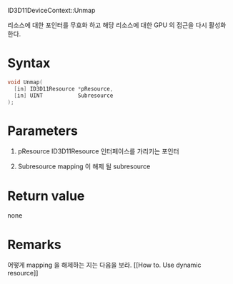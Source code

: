 ID3D11DeviceContext::Unmap

리소스에 대한 포인터를 무효화 하고 해당 리소스에 대한 GPU 의 접근을 다시 활성화 한다.

# Syntax

```c++
void Unmap(
  [in] ID3D11Resource *pResource,
  [in] UINT           Subresource
);
```

# Parameters

1. pResource
ID3D11Resource 인터페이스를 가리키는 포인터

2. Subresource
mapping 이 해제 될 subresource

# Return value

 none

# Remarks

어떻게 mapping 을 해제하는 지는 다음을 보라.
[[How to. Use dynamic resource]]